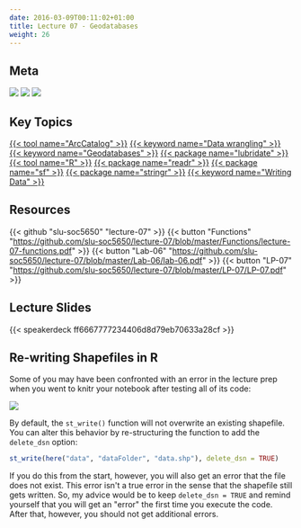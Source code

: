 ```yaml
---
date: 2016-03-09T00:11:02+01:00
title: Lecture 07 - Geodatabases
weight: 26
---
```


## Meta
![](https://img.shields.io/badge/semester-spring%202018-orange.svg) ![](https://img.shields.io/badge/release-lecture-red.svg) [![](https://img.shields.io/badge/last%20update-2018--03--05-brightgreen.svg)](https://github.com/slu-soc5650/lecture-07/blob/master/NEWS_SITE.md)

## Key Topics
[{{< tool name="ArcCatalog" >}}](/topic-index/#a-d)
[{{< keyword name="Data wrangling" >}}](/topic-index/#a-d)
[{{< keyword name="Geodatabases" >}}](/topic-index/#e-h)
[{{< package name="lubridate" >}}](/topic-index/#q-t)
[{{< tool name="R" >}}](/topic-index/#q-t)
[{{< package name="readr" >}}](/topic-index/#q-t)
[{{< package name="sf" >}}](/topic-index/#q-t)
[{{< package name="stringr" >}}](/topic-index/#q-t)
[{{< keyword name="Writing Data" >}}](/topic-index/#u-z)

## Resources

{{< github "slu-soc5650" "lecture-07" >}}
{{< button "Functions" "https://github.com/slu-soc5650/lecture-07/blob/master/Functions/lecture-07-functions.pdf" >}}
{{< button "Lab-06" "https://github.com/slu-soc5650/lecture-07/blob/master/Lab-06/lab-06.pdf" >}}
{{< button "LP-07" "https://github.com/slu-soc5650/lecture-07/blob/master/LP-07/LP-07.pdf" >}}

## Lecture Slides
<p> </p>
{{< speakerdeck ff6667777234406d8d79eb70633a28cf >}}

## Re-writing Shapefiles in R
Some of you may have been confronted with an error in the lecture prep when you went to knitr your notebook after testing all of its code:

![](/images/knitrSfError.png)

By default, the `st_write()` function will not overwrite an existing shapefile. You can alter this behavior by re-structuring the function to add the `delete_dsn` option:

```r
st_write(here("data", "dataFolder", "data.shp"), delete_dsn = TRUE)
```

If you do this from the start, however, you will also get an error that the file does not exist. This error isn't a true error in the sense that the shapefile still gets written. So, my advice would be to keep `delete_dsn = TRUE` and remind yourself that you will get an "error" the first time you execute the code. After that, however, you should not get additional errors.